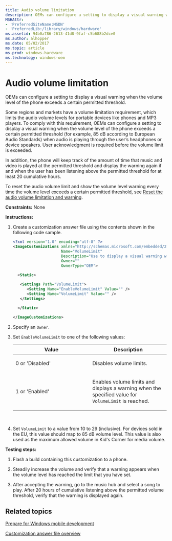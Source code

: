 ```yaml
---
title: Audio volume limitation
description: OEMs can configure a setting to display a visual warning when the volume level of the phone exceeds a certain permitted threshold.
MSHAttr:
- 'PreferredSiteName:MSDN'
- 'PreferredLib:/library/windows/hardware'
ms.assetid: 94b0a786-2613-41d8-9faf-c5b688b2dce0
ms.author: alhopper
ms.date: 05/02/2017
ms.topic: article
ms.prod: windows-hardware
ms.technology: windows-oem
---
```


# Audio volume limitation


OEMs can configure a setting to display a visual warning when the volume level of the phone exceeds a certain permitted threshold.

Some regions and markets have a volume limitation requirement, which limits the audio volume levels for portable devices like phones and MP3 players. To comply with this requirement, OEMs can configure a setting to display a visual warning when the volume level of the phone exceeds a certain permitted threshold (for example, 85 dB according to European Audio Standards) when audio is playing through the user’s headphones or device speakers. User acknowledgment is required before the volume limit is exceeded.

In addition, the phone will keep track of the amount of time that music and video is played at the permitted threshold and display the warning again if and when the user has been listening above the permitted threshold for at least 20 cumulative hours.

To reset the audio volume limit and show the volume level warning every time the volume level exceeds a certain permitted threshold, see [Reset the audio volume limitation and warning](reset-the-audio-volume-limitation-and-warning.md).

<a href="" id="constraints---none"></a>**Constraints:** None  

<a href="" id="instructions-"></a>**Instructions:**  
1.  Create a customization answer file using the contents shown in the following code sample.

    ```XML
    <?xml version="1.0" encoding="utf-8" ?>  
    <ImageCustomizations xmlns="http://schemas.microsoft.com/embedded/2004/10/ImageUpdate"  
                         Name="VolumeLimit"  
                         Description="Use to display a visual warning when the volume level exceeds a certain permitted threshold."  
                         Owner=""  
                         OwnerType="OEM"> 
      
      <Static>  

       <Settings Path="VolumeLimit">  
          <Setting Name="EnableVolumeLimit" Value="" />  
          <Setting Name="VolumeLimit" Value="" />  
       </Settings> 

      </Static>

    </ImageCustomizations>
    ```

2.  Specify an `Owner`.

3.  Set `EnableVolumeLimit` to one of the following values:

    <table>
    <colgroup>
    <col width="50%" />
    <col width="50%" />
    </colgroup>
    <thead>
    <tr class="header">
    <th>Value</th>
    <th>Description</th>
    </tr>
    </thead>
    <tbody>
    <tr class="odd">
    <td><p>0 or 'Disabled'</p></td>
    <td><p>Disables volume limits.</p></td>
    </tr>
    <tr class="even">
    <td><p>1 or 'Enabled'</p></td>
    <td><p>Enables volume limits and displays a warning when the specified value for <code>VolumeLimit</code> is reached.</p></td>
    </tr>
    </tbody>
    </table>

     

4.  Set `VolumeLimit` to a value from 10 to 29 (inclusive). For devices sold in the EU, this value should map to 85 dB volume level. This value is also used as the maximum allowed volume in Kid's Corner for media volume.

<a href="" id="testing-steps-"></a>**Testing steps:**  
1.  Flash a build containing this customization to a phone.

2.  Steadily increase the volume and verify that a warning appears when the volume level has reached the limit that you have set.

3.  After accepting the warning, go to the music hub and select a song to play. After 20 hours of cumulative listening above the permitted volume threshold, verify that the warning is displayed again.

## Related topics

[Prepare for Windows mobile development](https://docs.microsoft.com/en-us/windows-hardware/manufacture/mobile/preparing-for-windows-mobile-development)

[Customization answer file overview](https://docs.microsoft.com/en-us/windows-hardware/customize/mobile/mcsf/customization-answer-file)